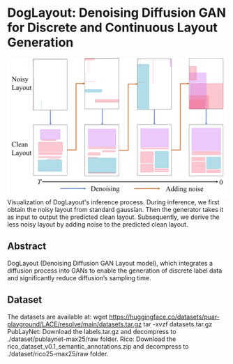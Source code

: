 # DogLayout: Denoising Diffusion GAN for Discrete and Continuous Layout Generation
![Image text](https://github.com/deadsmither5/DogLayout/blob/main/inference.png)
Visualization of DogLayout's inference process. During inference, we first obtain the noisy layout from standard gaussian. Then the generator takes it as input to output the predicted clean layout. Subsequently, we derive the less noisy layout by adding noise to the predicted clean layout.
## Abstract 
DogLayout (Denoising Diffusion GAN Layout model), which integrates a diffusion process into GANs to enable the generation of discrete label data and significantly reduce diffusion’s sampling time.
## Dataset
The datasets are available at: 
wget https://huggingface.co/datasets/puar-playground/LACE/resolve/main/datasets.tar.gz 
tar -xvzf datasets.tar.gz
PubLayNet: Download the labels.tar.gz and decompress to ./dataset/publaynet-max25/raw folder.
Rico: Download the rico_dataset_v0.1_semantic_annotations.zip and decompress to ./dataset/rico25-max25/raw folder.  

